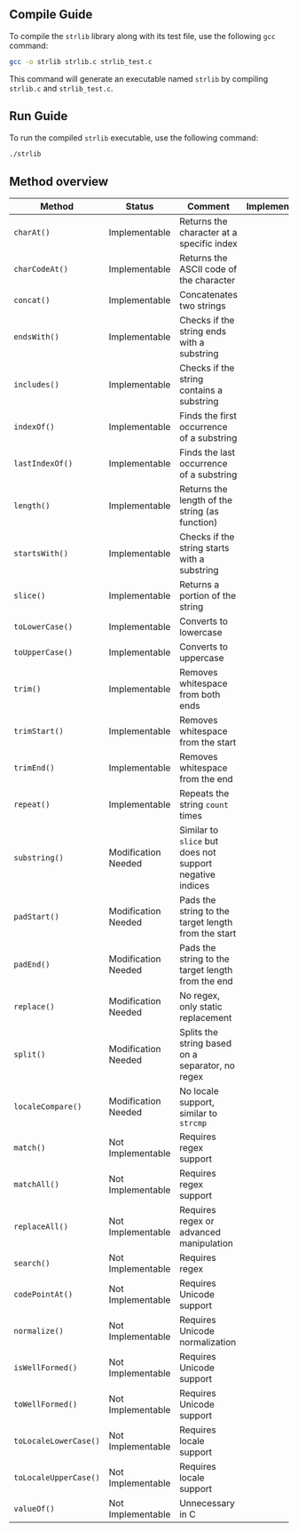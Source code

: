 ## Compile Guide

To compile the `strlib` library along with its test file, use the following `gcc` command:

```sh
gcc -o strlib strlib.c strlib_test.c
```

This command will generate an executable named `strlib` by compiling `strlib.c` and `strlib_test.c`.

## Run Guide

To run the compiled `strlib` executable, use the following command:

```sh
./strlib
```

## Method overview

| Method                | Status              | Comment                                       | Implemented  |
|-----------------------|---------------------|-----------------------------------------------|--------------|
| `charAt()`            | Implementable       | Returns the character at a specific index     |              |
| `charCodeAt()`        | Implementable       | Returns the ASCII code of the character       |              |
| `concat()`            | Implementable       | Concatenates two strings                      |              |
| `endsWith()`          | Implementable       | Checks if the string ends with a substring    |              |
| `includes()`          | Implementable       | Checks if the string contains a substring     |              |
| `indexOf()`           | Implementable       | Finds the first occurrence of a substring     |              |
| `lastIndexOf()`       | Implementable       | Finds the last occurrence of a substring      |              |
| `length()`            | Implementable       | Returns the length of the string (as function)|              |
| `startsWith()`        | Implementable       | Checks if the string starts with a substring  |              |
| `slice()`             | Implementable       | Returns a portion of the string               |              |
| `toLowerCase()`       | Implementable       | Converts to lowercase                         |              |
| `toUpperCase()`       | Implementable       | Converts to uppercase                         |              |
| `trim()`              | Implementable       | Removes whitespace from both ends             |              |
| `trimStart()`         | Implementable       | Removes whitespace from the start             |              |
| `trimEnd()`           | Implementable       | Removes whitespace from the end               |              |
| `repeat()`            | Implementable       | Repeats the string `count` times              |              |
| `substring()`         | Modification Needed | Similar to `slice` but does not support negative indices |              |
| `padStart()`          | Modification Needed | Pads the string to the target length from the start |              |
| `padEnd()`            | Modification Needed | Pads the string to the target length from the end |              |
| `replace()`           | Modification Needed | No regex, only static replacement             |              | <-failed
| `split()`             | Modification Needed | Splits the string based on a separator, no regex |              | <- failed
| `localeCompare()`     | Modification Needed | No locale support, similar to `strcmp`        |              |
| `match()`             | Not Implementable   | Requires regex support                        |              |
| `matchAll()`          | Not Implementable   | Requires regex support                        |              |
| `replaceAll()`        | Not Implementable   | Requires regex or advanced manipulation       |              |
| `search()`            | Not Implementable   | Requires regex                                |              |
| `codePointAt()`       | Not Implementable   | Requires Unicode support                      |              |
| `normalize()`         | Not Implementable   | Requires Unicode normalization                |              |
| `isWellFormed()`      | Not Implementable   | Requires Unicode support                      |              |
| `toWellFormed()`      | Not Implementable   | Requires Unicode support                      |              |
| `toLocaleLowerCase()` | Not Implementable   | Requires locale support                       |              |
| `toLocaleUpperCase()` | Not Implementable   | Requires locale support                       |              |
| `valueOf()`           | Not Implementable   | Unnecessary in C                              |              |
